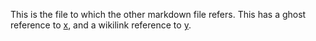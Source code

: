 This is the file to which the other markdown file refers. This has a ghost reference to [x](./), and a wikilink reference to [y](./candidate/dir/y.md).